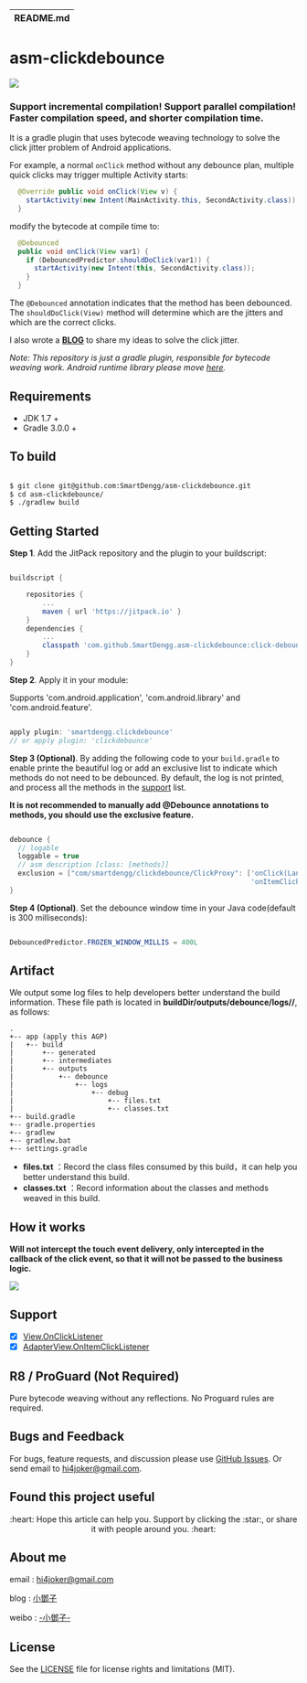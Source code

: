 | README.md |
|:---|

# asm-clickdebounce

[![](https://jitpack.io/v/SmartDengg/asm-clickdebounce.svg)](https://jitpack.io/#SmartDengg/asm-clickdebounce)

### Support incremental compilation! Support parallel compilation! Faster compilation speed, and shorter compilation time.

It is a gradle plugin that uses bytecode weaving technology to solve the click jitter problem of Android applications.

For example, a normal `onClick` method without any debounce plan, multiple quick clicks may trigger multiple Activity starts:

```java
  @Override public void onClick(View v) {
    startActivity(new Intent(MainActivity.this, SecondActivity.class));
  }
```

modify the bytecode at compile time to:

```java
  @Debounced
  public void onClick(View var1) {
    if (DebouncedPredictor.shouldDoClick(var1)) {
      startActivity(new Intent(this, SecondActivity.class));
    }
  }
```

 The `@Debounced` annotation indicates that the method has been debounced. The `shouldDoClick(View)` method will determine which are the jitters and which are the correct clicks.

I also wrote a **[BLOG](https://www.jianshu.com/p/28751130c038)** to share my ideas to solve the click jitter.

*Note: This repository is just a gradle plugin, responsible for bytecode weaving work. Android runtime library please move [here](https://github.com/SmartDengg/asm-clickdebounce-runtime).*


## Requirements

- JDK 1.7 +
- Gradle 3.0.0 +

## To build

```bash

$ git clone git@github.com:SmartDengg/asm-clickdebounce.git
$ cd asm-clickdebounce/
$ ./gradlew build

```

## Getting Started

**Step 1**. Add the JitPack repository and the plugin to your buildscript:

```groovy

buildscript {

    repositories {
        ...
        maven { url 'https://jitpack.io' }
    }
    dependencies {
        ...
        classpath 'com.github.SmartDengg.asm-clickdebounce:click-debounce-gradle-plugin:1.1.3'
    }
}

```

**Step 2**. Apply it in your module:

Supports 'com.android.application', 'com.android.library' and 'com.android.feature'.

```groovy

apply plugin: 'smartdengg.clickdebounce'
// or apply plugin: 'clickdebounce'

```

**Step 3 (Optional)**. By adding the following code to your `build.gradle` to enable printe the beautiful log or add an exclusive list to indicate which methods do not need to be debounced. By default, the log is not printed, and process all the methods in the [support](#jump) list.

**It is not recommended to manually add @Debounce annotations to methods, you should use the exclusive feature.**

```groovy

debounce {
  // logable
  loggable = true
  // asm description [class: [methods]]
  exclusion = ["com/smartdengg/clickdebounce/ClickProxy": ['onClick(Landroid/view/View;)V',
                                                           'onItemClick(Landroid/widget/AdapterView;Landroid/view/View;IJ)V']]
}

```


**Step 4 (Optional)**. Set the debounce window time in your Java code(default is 300 milliseconds):

```java

DebouncedPredictor.FROZEN_WINDOW_MILLIS = 400L

```

## Artifact

We output some log files to help developers better understand the build information.
These file path is located in **buildDir/outputs/debounce/logs/<variant>/**, as follows:


```
.
+-- app (apply this AGP)
|   +-- build
|       +-- generated
|       +-- intermediates
|       +-- outputs
|           +-- debounce
|               +-- logs
|                   +-- debug
|                       +-- files.txt
|                       +-- classes.txt
+-- build.gradle
+-- gradle.properties
+-- gradlew
+-- gradlew.bat
+-- settings.gradle

```

- **files.txt** ：Record the class files consumed by this build，it can help you better understand this build.
- **classes.txt** ：Record information about the classes and methods weaved in this build.


## How it works

**Will not intercept the touch event delivery, only intercepted in the callback of the click event, so that it will not be passed to the business logic.**

![](art/clickdebounce.png)

## <span id="jump">Support</span>

- [x] [View.OnClickListener](https://developer.android.com/reference/android/view/View.OnClickListener)
- [x] [AdapterView.OnItemClickListener](https://developer.android.com/reference/android/widget/AdapterView.OnItemClickListener)

## R8 / ProGuard (Not Required)

Pure bytecode weaving without any reflections. No Proguard rules are required.

## Bugs and Feedback

For bugs, feature requests, and discussion please use [GitHub Issues](https://github.com/SmartDengg/asm-clickdebounce/issues). Or send email to hi4joker@gmail.com.


## Found this project useful

<p align="center">:heart: Hope this article can help you. Support by clicking the :star:, or share it with people around you. :heart:  </p>


## About me

email : hi4joker@gmail.com

blog  : [小鄧子](https://www.jianshu.com/u/df40282480b4)

weibo : [-小鄧子-](https://weibo.com/5367097592/profile?topnav=1&wvr=6)


## License

See the [LICENSE](LICENSE) file for license rights and limitations (MIT).